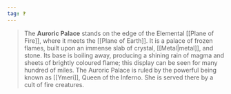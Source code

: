 ```yaml
---
tag: ❓
---
```

> The **Auroric Palace** stands on the edge of the Elemental [[Plane of Fire]], where it meets the [[Plane of Earth]].
> It is a palace of frozen flames, built upon an immense slab of crystal, [[Metal|metal]], and stone. Its base is boiling away, producing a shining rain of magma and sheets of brightly coloured flame; this display can be seen for many hundred of miles.
> The Auroric Palace is ruled by the powerful being known as [[Ymeri]], Queen of the Inferno. She is served there by a cult of fire creatures.








